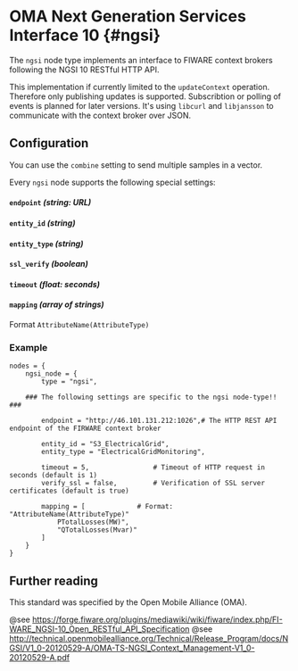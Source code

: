 # OMA Next Generation Services Interface 10 {#ngsi}

The `ngsi` node type implements an interface to FIWARE context brokers following the NGSI 10 RESTful HTTP API.

This implementation if currently limited to the `updateContext` operation.
Therefore only publishing updates is supported. Subscribtion or polling of events is planned for later versions.
It's using `libcurl` and `libjansson` to communicate with the context broker over JSON.

## Configuration

You can use the `combine` setting to send multiple samples in a vector.

Every `ngsi` node supports the following special settings:

#### `endpoint` *(string: URL)*

#### `entity_id` *(string)*

#### `entity_type` *(string)*

#### `ssl_verify` *(boolean)*

#### `timeout` *(float: seconds)*

#### `mapping` *(array of strings)*

Format `AttributeName(AttributeType)`

### Example

	nodes = {
		ngsi_node = {
			type = "ngsi",
		
		### The following settings are specific to the ngsi node-type!! ###
	
			endpoint = "http://46.101.131.212:1026",# The HTTP REST API endpoint of the FIRWARE context broker
		
			entity_id = "S3_ElectricalGrid",	
			entity_type = "ElectricalGridMonitoring",
		
			timeout = 5,				# Timeout of HTTP request in seconds (default is 1)
			verify_ssl = false,			# Verification of SSL server certificates (default is true)
	
			mapping = [				# Format: "AttributeName(AttributeType)"
				PTotalLosses(MW)",
				"QTotalLosses(Mvar)"
			]
		}
	}

## Further reading

This standard was specified by the Open Mobile Alliance (OMA).

@see https://forge.fiware.org/plugins/mediawiki/wiki/fiware/index.php/FI-WARE_NGSI-10_Open_RESTful_API_Specification
@see http://technical.openmobilealliance.org/Technical/Release_Program/docs/NGSI/V1_0-20120529-A/OMA-TS-NGSI_Context_Management-V1_0-20120529-A.pdf